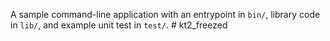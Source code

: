 A sample command-line application with an entrypoint in `bin/`, library code
in `lib/`, and example unit test in `test/`.
#   k t 2 _ f r e e z e d  
 